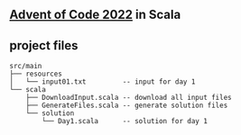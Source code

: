## [Advent of Code 2022](https://adventofcode.com/2022/day/3) in Scala

## project files
```
src/main
├── resources
│   └── input01.txt         -- input for day 1
└── scala
    ├── DownloadInput.scala -- download all input files
    ├── GenerateFiles.scala -- generate solution files 
    └── solution
        └── Day1.scala      -- solution for day 1
```